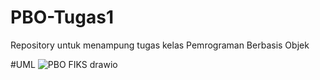 # PBO-Tugas1
Repository untuk menampung tugas kelas Pemrograman Berbasis Objek


#UML
![PBO FIKS drawio](https://github.com/user-attachments/assets/f01eb260-a275-4bad-b796-d138514c37f1)

